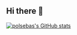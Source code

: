 ## Hi there 👋
[![polsebas's GitHub stats](https://github-readme-stats.vercel.app/api?username=polsebas)](https://github.com/anuraghazra/github-readme-stats)
<!--
**polsebas/polsebas** is a ✨ _special_ ✨ repository because its `README.md` (this file) appears on your GitHub profile.

Here are some ideas to get you started:

- 🔭 I’m currently working on ...
- 🌱 I’m currently learning ...
- 👯 I’m looking to collaborate on ...
- 🤔 I’m looking for help with ...
- 💬 Ask me about ...
- 📫 How to reach me: ...
- 😄 Pronouns: ...
- ⚡ Fun fact: ...
-->
